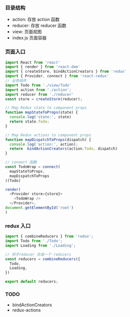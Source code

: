 ### 目录结构
  - action:  存放 action 函数
  - reducer: 存放 reducer 函数
  - view:  页面视图
  - index.js 页面容器

### 页面入口

```js
import React from 'react'
import { render } from 'react-dom'
import { createStore, bindActionCreators } from 'redux'
import { Provider, connect } from 'react-redux'
// 业务组件
import Todo from './view/Todo'
import action from './action';
import reducer from './reducer'
const store = createStore(reducer);

// Map Redux state to component props
function mapStateToProps(state) {
  console.log('state:', state)
  return state.Todo;
}

// Map Redux actions to component props
function mapDispatchToProps(dispatch) {
  console.log('action:', action);
  return  bindActionCreators(action.Todo, dispatch)
}

// connect 函数
const TodoWrap = connect(
  mapStateToProps,
  mapDispatchToProps
)(Todo)

render(
  <Provider store={store}>
    <TodoWrap />
  </Provider>,
document.getElementById('root')
)
```

### redux 入口

```js
import { combineReducers } from 'redux';
import Todo from './Todo';
import Loading from './Loading';

// 将子reducer 合成一个 reducers
const reducers = combineReducers({
  Todo,
  Loading,
})

export default reducers;
```

### TODO

- bindActionCreators
- redux-actions

